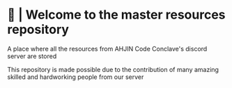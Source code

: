 # 👋 | Welcome to the master resources repository

A place where all the resources from AHJIN Code Conclave's discord server are stored

This repository is made possible due to the contribution of many amazing skilled and hardworking people from our server
